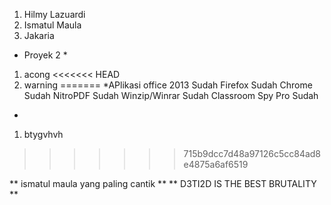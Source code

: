 1. Hilmy Lazuardi
1. Ismatul Maula
1. Jakaria
* Proyek 2 *

1. acong
<<<<<<< HEAD
1. warning
=======
*APlikasi
office 2013 Sudah
Firefox  Sudah
Chrome Sudah
NitroPDF Sudah
Winzip/Winrar Sudah
Classroom Spy Pro Sudah
*
1. btygvhvh

>>>>>>> 715b9dcc7d48a97126c5cc84ad8e4875a6af6519


** ismatul maula yang paling cantik **
** D3TI2D IS THE BEST BRUTALITY **
